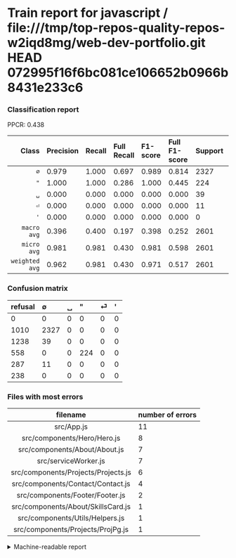 # Train report for javascript / file:///tmp/top-repos-quality-repos-w2iqd8mg/web-dev-portfolio.git HEAD 072995f16f6bc081ce106652b0966b8431e233c6

### Classification report

PPCR: 0.438

| Class | Precision | Recall | Full Recall | F1-score | Full F1-score | Support | Full Support | PPCR |
|------:|:----------|:-------|:------------|:---------|:---------|:--------|:-------------|:-----|
| `∅` | 0.979| 1.000| 0.697| 0.989| 0.814| 2327| 3337| 0.697 |
| `"` | 1.000| 1.000| 0.286| 1.000| 0.445| 224| 782| 0.286 |
| `␣` | 0.000| 0.000| 0.000| 0.000| 0.000| 39| 1277| 0.031 |
| `⏎` | 0.000| 0.000| 0.000| 0.000| 0.000| 11| 298| 0.037 |
| `'` | 0.000| 0.000| 0.000| 0.000| 0.000| 0| 238| 0.000 |
| `macro avg` | 0.396| 0.400| 0.197| 0.398| 0.252| 2601| 5932| 0.438 |
| `micro avg` | 0.981| 0.981| 0.430| 0.981| 0.598| 2601| 5932| 0.438 |
| `weighted avg` | 0.962| 0.981| 0.430| 0.971| 0.517| 2601| 5932| 0.438 |

### Confusion matrix

|refusal|  ∅| ␣| "| ⏎| '| 
|:---|:---|:---|:---|:---|:---|
|0 |0 |0 |0 |0 |0 |
|1010 |2327 |0 |0 |0 |0 |
|1238 |39 |0 |0 |0 |0 |
|558 |0 |0 |224 |0 |0 |
|287 |11 |0 |0 |0 |0 |
|238 |0 |0 |0 |0 |0 |

### Files with most errors

| filename | number of errors|
|:----:|:-----|
| src/App.js | 11 |
| src/components/Hero/Hero.js | 8 |
| src/components/About/About.js | 7 |
| src/serviceWorker.js | 7 |
| src/components/Projects/Projects.js | 6 |
| src/components/Contact/Contact.js | 4 |
| src/components/Footer/Footer.js | 2 |
| src/components/About/SkillsCard.js | 1 |
| src/components/Utils/Helpers.js | 1 |
| src/components/Projects/ProjPg.js | 1 |

<details>
    <summary>Machine-readable report</summary>
```json
{
  "cl_report": {"\"": {"f1-score": 1.0, "precision": 1.0, "recall": 1.0, "support": 224}, "\u0027": {"f1-score": 0.0, "precision": 0.0, "recall": 0.0, "support": 0}, "macro avg": {"f1-score": 0.39787414965986395, "precision": 0.395793016407236, "recall": 0.4, "support": 2601}, "micro avg": {"f1-score": 0.9807766243752403, "precision": 0.9807766243752403, "recall": 0.9807766243752403, "support": 2601}, "weighted avg": {"f1-score": 0.9712671016118867, "precision": 0.9619576108797351, "recall": 0.9807766243752403, "support": 2601}, "\u2205": {"f1-score": 0.9893707482993197, "precision": 0.97896508203618, "recall": 1.0, "support": 2327}, "\u23ce": {"f1-score": 0.0, "precision": 0.0, "recall": 0.0, "support": 11}, "\u2423": {"f1-score": 0.0, "precision": 0.0, "recall": 0.0, "support": 39}},
  "cl_report_full": {"\"": {"f1-score": 0.4453280318091451, "precision": 1.0, "recall": 0.2864450127877238, "support": 782}, "\u0027": {"f1-score": 0.0, "precision": 0.0, "recall": 0.0, "support": 238}, "macro avg": {"f1-score": 0.25196375126907433, "precision": 0.395793016407236, "recall": 0.19675558931211473, "support": 5932}, "micro avg": {"f1-score": 0.5979139810148834, "precision": 0.9807766243752403, "recall": 0.4300404585300067, "support": 5932}, "weighted avg": {"f1-score": 0.5168917850054181, "precision": 0.6825364933841425, "recall": 0.4300404585300067, "support": 5932}, "\u2205": {"f1-score": 0.8144907245362267, "precision": 0.97896508203618, "recall": 0.6973329337728499, "support": 3337}, "\u23ce": {"f1-score": 0.0, "precision": 0.0, "recall": 0.0, "support": 298}, "\u2423": {"f1-score": 0.0, "precision": 0.0, "recall": 0.0, "support": 1277}},
  "ppcr": 0.4384693189480782
}
```
</details>
